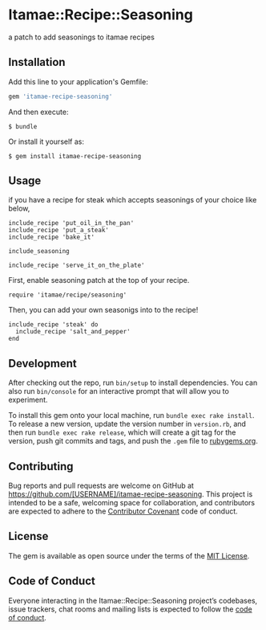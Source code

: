 # Itamae::Recipe::Seasoning

a patch to add seasonings to itamae recipes

## Installation

Add this line to your application's Gemfile:

```ruby
gem 'itamae-recipe-seasoning'
```

And then execute:

    $ bundle

Or install it yourself as:

    $ gem install itamae-recipe-seasoning

## Usage

if you have a recipe for steak which accepts seasonings of your choice like below,

```
include_recipe 'put_oil_in_the_pan'
include_recipe 'put_a_steak'
include_recipe 'bake_it'

include_seasoning

include_recipe 'serve_it_on_the_plate'
```

First, enable seasoning patch at the top of your recipe.

```
require 'itamae/recipe/seasoning'
```

Then, you can add your own seasonigs into to the recipe!

```
include_recipe 'steak' do
  include_recipe 'salt_and_pepper'
end
```

## Development

After checking out the repo, run `bin/setup` to install dependencies. You can also run `bin/console` for an interactive prompt that will allow you to experiment.

To install this gem onto your local machine, run `bundle exec rake install`. To release a new version, update the version number in `version.rb`, and then run `bundle exec rake release`, which will create a git tag for the version, push git commits and tags, and push the `.gem` file to [rubygems.org](https://rubygems.org).

## Contributing

Bug reports and pull requests are welcome on GitHub at https://github.com/[USERNAME]/itamae-recipe-seasoning. This project is intended to be a safe, welcoming space for collaboration, and contributors are expected to adhere to the [Contributor Covenant](http://contributor-covenant.org) code of conduct.

## License

The gem is available as open source under the terms of the [MIT License](https://opensource.org/licenses/MIT).

## Code of Conduct

Everyone interacting in the Itamae::Recipe::Seasoning project’s codebases, issue trackers, chat rooms and mailing lists is expected to follow the [code of conduct](https://github.com/[USERNAME]/itamae-recipe-seasoning/blob/master/CODE_OF_CONDUCT.md).
